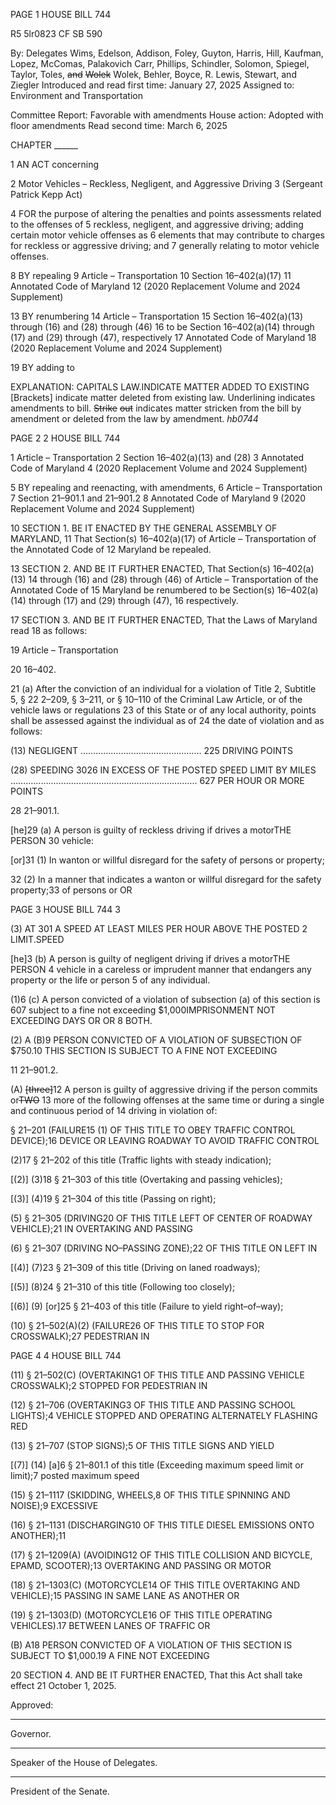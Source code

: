 PAGE 1
HOUSE BILL 744

R5 5lr0823
CF SB 590

By: Delegates Wims, Edelson, Addison, Foley, Guyton, Harris, Hill, Kaufman,
Lopez, McComas, Palakovich Carr, Phillips, Schindler, Solomon, Spiegel,
Taylor, Toles, ~~and~~ ~~Wolek~~ Wolek, Behler, Boyce, R. Lewis, Stewart, and
Ziegler
Introduced and read first time: January 27, 2025
Assigned to: Environment and Transportation

Committee Report: Favorable with amendments
House action: Adopted with floor amendments
Read second time: March 6, 2025

CHAPTER ______

1 AN ACT concerning

2 Motor Vehicles – Reckless, Negligent, and Aggressive Driving
3 (Sergeant Patrick Kepp Act)

4 FOR the purpose of altering the penalties and points assessments related to the offenses of
5 reckless, negligent, and aggressive driving; adding certain motor vehicle offenses as
6 elements that may contribute to charges for reckless or aggressive driving; and
7 generally relating to motor vehicle offenses.

8 BY repealing
9 Article – Transportation
10 Section 16–402(a)(17)
11 Annotated Code of Maryland
12 (2020 Replacement Volume and 2024 Supplement)

13 BY renumbering
14 Article – Transportation
15 Section 16–402(a)(13) through (16) and (28) through (46)
16 to be Section 16–402(a)(14) through (17) and (29) through (47), respectively
17 Annotated Code of Maryland
18 (2020 Replacement Volume and 2024 Supplement)

19 BY adding to

EXPLANATION: CAPITALS LAW.INDICATE MATTER ADDED TO EXISTING
[Brackets] indicate matter deleted from existing law.
Underlining indicates amendments to bill.
~~Strike~~ ~~out~~ indicates matter stricken from the bill by amendment or deleted from the law by
amendment. *hb0744*

PAGE 2
2 HOUSE BILL 744

1 Article – Transportation
2 Section 16–402(a)(13) and (28)
3 Annotated Code of Maryland
4 (2020 Replacement Volume and 2024 Supplement)

5 BY repealing and reenacting, with amendments,
6 Article – Transportation
7 Section 21–901.1 and 21–901.2
8 Annotated Code of Maryland
9 (2020 Replacement Volume and 2024 Supplement)

10 SECTION 1. BE IT ENACTED BY THE GENERAL ASSEMBLY OF MARYLAND,
11 That Section(s) 16–402(a)(17) of Article – Transportation of the Annotated Code of
12 Maryland be repealed.

13 SECTION 2. AND BE IT FURTHER ENACTED, That Section(s) 16–402(a)(13)
14 through (16) and (28) through (46) of Article – Transportation of the Annotated Code of
15 Maryland be renumbered to be Section(s) 16–402(a)(14) through (17) and (29) through (47),
16 respectively.

17 SECTION 3. AND BE IT FURTHER ENACTED, That the Laws of Maryland read
18 as follows:

19 Article – Transportation

20 16–402.

21 (a) After the conviction of an individual for a violation of Title 2, Subtitle 5, §
22 2–209, § 3–211, or § 10–110 of the Criminal Law Article, or of the vehicle laws or regulations
23 of this State or of any local authority, points shall be assessed against the individual as of
24 the date of violation and as follows:

(13) NEGLIGENT ………………………………………... 225 DRIVING POINTS

(28) SPEEDING 3026 IN EXCESS OF THE POSTED SPEED LIMIT BY MILES
……………………………………………………………….. 627 PER HOUR OR MORE POINTS

28 21–901.1.

[he]29 (a) A person is guilty of reckless driving if drives a motorTHE PERSON
30 vehicle:

[or]31 (1) In wanton or willful disregard for the safety of persons or property;

32 (2) In a manner that indicates a wanton or willful disregard for the safety
property;33 of persons or OR

PAGE 3
HOUSE BILL 744 3

(3) AT 301 A SPEED AT LEAST MILES PER HOUR ABOVE THE POSTED
2 LIMIT.SPEED

[he]3 (b) A person is guilty of negligent driving if drives a motorTHE PERSON
4 vehicle in a careless or imprudent manner that endangers any property or the life or person
5 of any individual.

(1)6 (c) A person convicted of a violation of subsection (a) of this section is
607 subject to a fine not exceeding $1,000IMPRISONMENT NOT EXCEEDING DAYS OR OR
8 BOTH.

(2) A (B)9 PERSON CONVICTED OF A VIOLATION OF SUBSECTION OF
$750.10 THIS SECTION IS SUBJECT TO A FINE NOT EXCEEDING

11 21–901.2.

(A) ~~[three]~~12 A person is guilty of aggressive driving if the person commits or~~TWO~~
13 more of the following offenses at the same time or during a single and continuous period of
14 driving in violation of:

§ 21–201 (FAILURE15 (1) OF THIS TITLE TO OBEY TRAFFIC CONTROL
DEVICE);16 DEVICE OR LEAVING ROADWAY TO AVOID TRAFFIC CONTROL

(2)17 § 21–202 of this title (Traffic lights with steady indication);

[(2)] (3)18 § 21–303 of this title (Overtaking and passing vehicles);

[(3)] (4)19 § 21–304 of this title (Passing on right);

(5) § 21–305 (DRIVING20 OF THIS TITLE LEFT OF CENTER OF ROADWAY
VEHICLE);21 IN OVERTAKING AND PASSING

(6) § 21–307 (DRIVING NO–PASSING ZONE);22 OF THIS TITLE ON LEFT IN

[(4)] (7)23 § 21–309 of this title (Driving on laned roadways);

[(5)] (8)24 § 21–310 of this title (Following too closely);

[(6)] (9) [or]25 § 21–403 of this title (Failure to yield right–of–way);

(10) § 21–502(A)(2) (FAILURE26 OF THIS TITLE TO STOP FOR
CROSSWALK);27 PEDESTRIAN IN

PAGE 4
4 HOUSE BILL 744

(11) § 21–502(C) (OVERTAKING1 OF THIS TITLE AND PASSING VEHICLE
CROSSWALK);2 STOPPED FOR PEDESTRIAN IN

(12) § 21–706 (OVERTAKING3 OF THIS TITLE AND PASSING SCHOOL
LIGHTS);4 VEHICLE STOPPED AND OPERATING ALTERNATELY FLASHING RED

(13) § 21–707 (STOP SIGNS);5 OF THIS TITLE SIGNS AND YIELD

[(7)] (14) [a]6 § 21–801.1 of this title (Exceeding maximum speed limit or
limit);7 posted maximum speed

(15) § 21–1117 (SKIDDING, WHEELS,8 OF THIS TITLE SPINNING AND
NOISE);9 EXCESSIVE

(16) § 21–1131 (DISCHARGING10 OF THIS TITLE DIESEL EMISSIONS ONTO
ANOTHER);11

(17) § 21–1209(A) (AVOIDING12 OF THIS TITLE COLLISION AND
BICYCLE, EPAMD, SCOOTER);13 OVERTAKING AND PASSING OR MOTOR

(18) § 21–1303(C) (MOTORCYCLE14 OF THIS TITLE OVERTAKING AND
VEHICLE);15 PASSING IN SAME LANE AS ANOTHER OR

(19) § 21–1303(D) (MOTORCYCLE16 OF THIS TITLE OPERATING
VEHICLES).17 BETWEEN LANES OF TRAFFIC OR

(B) A18 PERSON CONVICTED OF A VIOLATION OF THIS SECTION IS SUBJECT TO
$1,000.19 A FINE NOT EXCEEDING

20 SECTION 4. AND BE IT FURTHER ENACTED, That this Act shall take effect
21 October 1, 2025.

Approved:

________________________________________________________________________________
Governor.

________________________________________________________________________________
Speaker of the House of Delegates.

________________________________________________________________________________
President of the Senate.